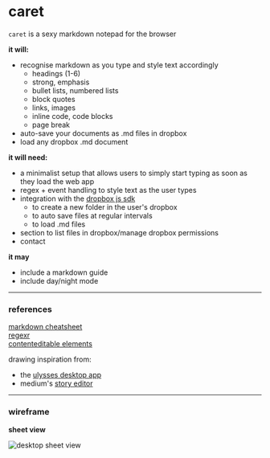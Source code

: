 # caret

`caret` is a sexy markdown notepad for the browser  

**it will:**  
- recognise markdown as you type and style text accordingly
	- headings (1-6)
	- strong, emphasis
	- bullet lists, numbered lists
	- block quotes
	- links, images
	- inline code, code blocks
	- page break
- auto-save your documents as .md files in dropbox
- load any dropbox .md document  

**it will need:**  
- a minimalist setup that allows users to simply start typing as soon as they load the web app
- regex + event handling to style text as the user types
- integration with the [dropbox js sdk][1]
	- to create a new folder in the user's dropbox
	- to auto save files at regular intervals
	- to load .md files
- section to list files in dropbox/manage dropbox permissions
- contact

**it may**
- include a markdown guide
- include day/night mode

----

### references

[markdown cheatsheet][2]  
[regexr][3]  
[contenteditable elements][4]  

drawing inspiration from:  
- the [ulysses desktop app][5]
- medium's [story editor][6]

----

### wireframe

**sheet view**  

![][image-1]


[1]:	https://github.com/dropbox/dropbox-sdk-js
[2]:	https://github.com/adam-p/markdown-here/wiki/Markdown-Cheatsheet
[3]:	http://regexr.com/
[4]:	https://developer.mozilla.org/en-US/docs/Web/Guide/HTML/Editable_content
[5]:	http://www.ulyssesapp.com/
[6]:	https://medium.com/new-story

[image-1]:	https://raw.githubusercontent.com/tomhuhges/caret/master/assets/desktop.png "desktop sheet view"
